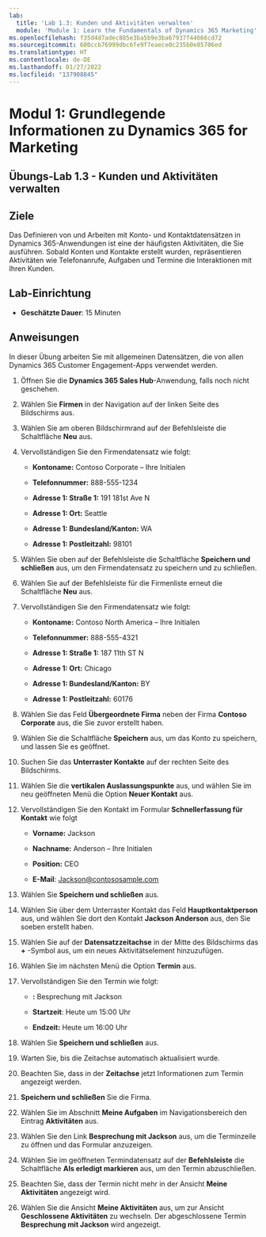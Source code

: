 ```yaml
---
lab:
  title: 'Lab 1.3: Kunden und Aktivitäten verwalten'
  module: 'Module 1: Learn the Fundamentals of Dynamics 365 Marketing'
ms.openlocfilehash: f35d4d7adec885e3ba5b9e3ba67937f44666cd72
ms.sourcegitcommit: 600ccb76999dbc6fe9f7eaece0c235b0e85706ed
ms.translationtype: HT
ms.contentlocale: de-DE
ms.lasthandoff: 01/27/2022
ms.locfileid: "137908845"
---
```

<a name="module-1-learn-the-fundamentals-of-dynamics-365-marketing"></a>Modul 1: Grundlegende Informationen zu Dynamics 365 for Marketing
========================

## <a name="practice-lab-13---manage-customers-and-activities"></a>Übungs-Lab 1.3 - Kunden und Aktivitäten verwalten

## <a name="objectives"></a>Ziele

Das Definieren von und Arbeiten mit Konto- und Kontaktdatensätzen in Dynamics 365-Anwendungen ist eine der häufigsten Aktivitäten, die Sie ausführen. Sobald Konten und Kontakte erstellt wurden, repräsentieren Aktivitäten wie Telefonanrufe, Aufgaben und Termine die Interaktionen mit Ihren Kunden.

## <a name="lab-setup"></a>Lab-Einrichtung

  - **Geschätzte Dauer**: 15 Minuten

## <a name="instructions"></a>Anweisungen

In dieser Übung arbeiten Sie mit allgemeinen Datensätzen, die von allen Dynamics 365 Customer Engagement-Apps verwendet werden. 

1. Öffnen Sie die **Dynamics 365 Sales Hub**-Anwendung, falls noch nicht geschehen. 

2. Wählen Sie **Firmen** in der Navigation auf der linken Seite des Bildschirms aus. 

3. Wählen Sie am oberen Bildschirmrand auf der Befehlsleiste die Schaltfläche **Neu** aus.

4. Vervollständigen Sie den Firmendatensatz wie folgt:

    - **Kontoname:** Contoso Corporate – Ihre Initialen

    - **Telefonnummer:** 888-555-1234

    - **Adresse 1: Straße 1:** 191 181st Ave N

    - **Adresse 1: Ort:** Seattle

    - **Adresse 1: Bundesland/Kanton:** WA

    - **Adresse 1: Postleitzahl:** 98101

5. Wählen Sie oben auf der Befehlsleiste die Schaltfläche **Speichern und schließen** aus, um den Firmendatensatz zu speichern und zu schließen.

6. Wählen Sie auf der Befehlsleiste für die Firmenliste erneut die Schaltfläche **Neu** aus.

7. Vervollständigen Sie den Firmendatensatz wie folgt:

    - **Kontoname:** Contoso North America – Ihre Initialen

    - **Telefonnummer:** 888-555-4321

    - **Adresse 1: Straße 1:** 187 11th ST N

    - **Adresse 1: Ort:** Chicago

    - **Adresse 1: Bundesland/Kanton:** BY

    - **Adresse 1: Postleitzahl:** 60176

8. Wählen Sie das Feld **Übergeordnete Firma** neben der Firma **Contoso Corporate** aus, die Sie zuvor erstellt haben. 

9. Wählen Sie die Schaltfläche **Speichern** aus, um das Konto zu speichern, und lassen Sie es geöffnet. 

10. Suchen Sie das **Unterraster Kontakte** auf der rechten Seite des Bildschirms. 

11. Wählen Sie die **vertikalen Auslassungspunkte** aus, und wählen Sie im neu geöffneten Menü die Option **Neuer Kontakt** aus. 

12. Vervollständigen Sie den Kontakt im Formular **Schnellerfassung für Kontakt** wie folgt

    - **Vorname:** Jackson

    - **Nachname:** Anderson – Ihre Initialen

    - **Position:** CEO

    - **E-Mail**: Jackson@contososample.com

13. Wählen Sie **Speichern und schließen** aus.

14. Wählen Sie über dem Unterraster Kontakt das Feld **Hauptkontaktperson** aus, und wählen Sie dort den Kontakt **Jackson Anderson** aus, den Sie soeben erstellt haben. 

15. Wählen Sie auf der **Datensatzzeitachse** in der Mitte des Bildschirms das **+** -Symbol aus, um ein neues Aktivitätselement hinzuzufügen. 

16. Wählen Sie im nächsten Menü die Option **Termin** aus.

17. Vervollständigen Sie den Termin wie folgt:

    - **:** Besprechung mit Jackson

    - **Startzeit**: Heute um 15:00 Uhr

    - **Endzeit:** Heute um 16:00 Uhr

18. Wählen Sie **Speichern und schließen** aus. 

19. Warten Sie, bis die Zeitachse automatisch aktualisiert wurde. 

20. Beachten Sie, dass in der **Zeitachse** jetzt Informationen zum Termin angezeigt werden. 

21. **Speichern und schließen** Sie die Firma. 

22. Wählen Sie im Abschnitt **Meine Aufgaben** im Navigationsbereich den Eintrag **Aktivitäten** aus.

23. Wählen Sie den Link **Besprechung mit Jackson** aus, um die Terminzeile zu öffnen und das Formular anzuzeigen. 

24. Wählen Sie im geöffneten Termindatensatz auf der **Befehlsleiste** die Schaltfläche **Als erledigt markieren** aus, um den Termin abzuschließen. 

25. Beachten Sie, dass der Termin nicht mehr in der Ansicht **Meine Aktivitäten** angezeigt wird. 

26. Wählen Sie die Ansicht **Meine Aktivitäten** aus, um zur Ansicht **Geschlossene Aktivitäten** zu wechseln. Der abgeschlossene Termin **Besprechung mit Jackson** wird angezeigt.
